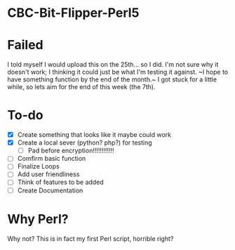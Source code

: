 # CBC-Bit-Flipper-Perl5
# Failed
I told myself I would upload this on the 25th... so I did. I'm not sure why it doesn't work; I thinking it could just be what I'm testing it against. ~I hope to have something function by the end of the month.~ I got stuck for a little while, so lets aim for the end of this week (the 7th).

# To-do
- [x] Create something that looks like it maybe could work
- [x] Create a local sever (python? php?) for testing
  - [ ] Pad before encryption!!!!!!!!!!!!
- [ ] Comfirm basic function
- [ ] Finalize Loops
- [ ] Add user friendliness
- [ ] Think of features to be added
- [ ] Create Documentation

# Why Perl?
Why not? This is in fact my first Perl script, horrible right?
